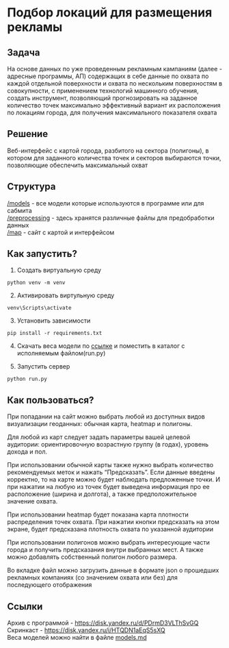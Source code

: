 # Подбор локаций для размещения рекламы

## Задача

На основе данных по уже проведенным
рекламным кампаниям (далее - адресные
программы, АП) содержащих в себе данные по
охвата по каждой отдельной поверхности и охвата
по нескольким поверхностям в совокупности, с
применением технологий машинного обучения,
создать инструмент, позволяющий
прогнозировать на заданное количество точек
максимально эффективный вариант их
расположения по локациям города, для получения
максимального показателя охвата

## Решение

Веб-интерфейс с картой города, разбитого на сектора (полигоны), в котором для заданного
количества точек и секторов выбираются точки, позволяющие
обеспечить максимальный охват

## Структура

[/models](https://github.com/Pavionio/ad_location_selection/tree/main/models) - все модели которые используются в программе или для сабмита    
[/preprocessing](https://github.com/Pavionio/ad_location_selection/tree/main/preprocessing) - здесь хранятся различные файлы для предобработки данных   
[/map](https://github.com/Pavionio/ad_location_selection/tree/main/map) - сайт с картой и интерфейсом

## Как запустить?

1. Создать виртуальную среду 

`python venv -m venv`

2. Активировать виртульную среду

`venv\Scripts\activate`

3. Установить зависимости

`pip install -r requirements.txt`

4. Скачать веса модели по [ссылке](https://drive.google.com/file/d/1Z27Us179j-gzMEx9IuFItxn_3GpIba50/view?usp=sharing)
и поместить в каталог с исполняемым файлом(run.py)

5. Запустить сервер

`python run.py`

## Как пользоваться?
При попадании на сайт можно выбрать любой из доступных видов визуализации геоданных: обычная карта, heatmap и полигоны.

Для любой из карт следует задать параметры вашей целевой аудитории: ориентировочную возрастную группу (в годах), уровень дохода и пол.

При использовании обычной карты также нужно выбрать количество рекомендуемых меток и нажать “Предсказать”. Если данные введены корректно, то на карте можно будет наблюдать предложенные точки. И при нажатии на любую из точек будет выведена информация про ее расположение (ширина и долгота), а также предположительное значение охвата.

При использовании heatmap будет показана карта плотности распределения точек охвата. При нажатии кнопки предсказать на этом экране, будет предсказана плотность охвата по указанной аудитории

При использовании полигонов можно выбрать интересующие части города и получить предсказания внутри выбранных мест. А также можно добавлять собственный полигон любого размера. 

Во вкладке файл можно загрузить данные в формате json о прошедших рекламных компаниях (со значением охвата или без) для последующего отображения 

## Ссылки

Архив с программой - https://disk.yandex.ru/d/PDrmD3VLThSvGQ   
Скринкаст -  https://disk.yandex.ru/i/HTQDN1aEqS5sXQ   
Веса моделей можно найти в файле [models.md](https://github.com/Pavionio/ad_location_selection/blob/main/models/models.md)
